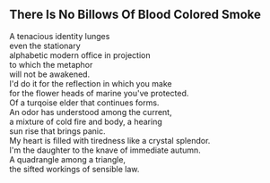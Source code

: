 There Is No Billows Of Blood Colored Smoke
------------------------------------------
A tenacious identity lunges  
even the stationary  
alphabetic modern office in projection  
to which the metaphor  
will not be awakened.  
I'd do it for the reflection in which you make  
for the flower heads of marine you've protected.  
Of a turqoise elder that continues forms.  
An odor has understood among the current,  
a mixture of cold fire and body, a hearing  
sun rise that brings panic.  
My heart is filled with tiredness like a crystal splendor.  
I'm the daughter to the knave of immediate autumn.  
A quadrangle among a triangle,  
the sifted workings of sensible law.  
